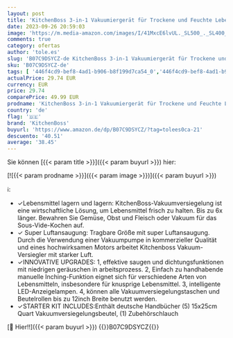 ```yaml
---
layout: post
title: 'KitchenBoss 3-in-1 Vakuumiergerät für Trockene und Feuchte Lebensmitteln  Automatisch/Manuelles Vakuum-Verschluss -System  Vakuumierer Folienschweißgerät  inkl. 5 Beutel  /Rot'
date: 2023-09-26 20:59:03
image: 'https://m.media-amazon.com/images/I/41MxcE6lvUL._SL500_._SL400_.jpg'
comments: true
category: ofertas
author: 'tole.es'
slug: 'B07C9DSYCZ-de KitchenBoss 3-in-1 Vakuumiergerät für Trockene und Feuchte...'
sku: 'B07C9DSYCZ-de'
tags: [ '446f4cd9-bef8-4ad1-b906-b8f199d7ca54_0','446f4cd9-bef8-4ad1-b906-b8f199d7ca54_4101','Arborist Merchandising Root','Elektrische Küchengeräte','Folienschweißgeräte','Kleine & große Küchenhelfer','Küche, Haushalt & Wohnen','Self Service','Special Features Stores','kitchenboss','🇩🇪', ]
actualPrice: 29.74 EUR
currency: EUR
price: 29.74
comparePrice: 49.99 EUR
prodname: 'KitchenBoss 3-in-1 Vakuumiergerät für Trockene und Feuchte Lebensmitteln  Automatisch/Manuelles Vakuum-Verschluss -System  Vakuumierer Folienschweißgerät  inkl. 5 Beutel  /Rot'
country: 'de'
flag: '🇩🇪'
brand: 'KitchenBoss'
buyurl: 'https://www.amazon.de/dp/B07C9DSYCZ/?tag=tolees0ca-21'
descuento: '40.51'
average: '38.45'
---
```


Sie können [{{< param title >}}]({{< param buyurl >}}) hier:

[![{{< param prodname >}}]({{< param image >}})]({{< param buyurl >}})

ℹ️:

- ✓Lebensmittel lagern und lagern: KitchenBoss-Vakuumversiegelung ist eine wirtschaftliche Lösung, um Lebensmittel frisch zu halten. Bis zu 6x länger. Bewahren Sie Gemüse, Obst und Fleisch oder Vakuum für das Sous-Vide-Kochen auf.
- ✓ Super Luftansaugung: Tragbare Größe mit super Luftansaugung. Durch die Verwendung einer Vakuumpumpe in kommerzieller Qualität und eines hochwirksamen Motors arbeitet Kitchenboss Vakuum-Versiegler mit starker Luft.
- ✓INNOVATIVE UPGRADES: 1, effektive saugen und dichtungsfunktionen mit niedrigen geräuschen in arbeitsprozess. 2, Einfach zu handhabende manuelle Inching-Funktion eignet sich für verschiedene Arten von Lebensmitteln, insbesondere für knusprige Lebensmittel. 3, intelligente LED-Anzeigelampen. 4, können alle Vakuumversiegelungstaschen und Beutelrollen bis zu 12inch Breite benutzt werden.
- ✓STARTER KIT INCLUDES:Enthält deutsche Handbücher (5) 15x25cm Quart Vakuumversiegelungsbeutel, (1) Zubehörschlauch

[🛒 Hier!!]({{< param buyurl >}})
{{<world>}}B07C9DSYCZ{{</world>}}

